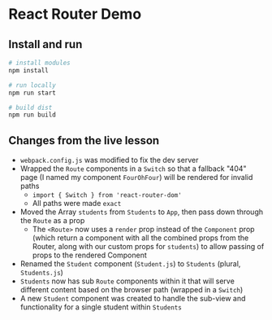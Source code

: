 # React Router Demo

## Install and run

```sh
# install modules
npm install

# run locally
npm run start

# build dist
npm run build
```

## Changes from the live lesson

- `webpack.config.js` was modified to fix the dev server
- Wrapped the `Route` components in a `Switch` so that a fallback "404" page (I named my component `FourOhFour`) will be rendered for invalid paths
   - `import { Switch } from 'react-router-dom'`
   - All paths were made `exact`
- Moved the Array `students` from `Students` to `App`, then pass down through the `Route` as a prop
   - The `<Route>` now uses a `render` prop instead of the `Component` prop (which return a component with all the combined props from the Router, along with our custom props for `students`) to allow passing of props to the rendered Component
- Renamed the `Student` component (`Student.js`) to `Students` (plural, `Students.js`)
- `Students` now has sub `Route` components within it that will serve different content based on the browser path (wrapped in a `Switch`)
- A new `Student` component was created to handle the sub-view and functionality for a single student within `Students`
